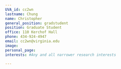 ```yaml
---
UVA_id: cc2wn
lastname: Chung
name: Christopher
general_position: gradstudent
position: Graduate Student
office: 110 Kerchof Hall
phone: 434-924-4947
email: cc2wn@virginia.edu
image:
personal_page:
interests: #Any and all narrower research interests

---
```

